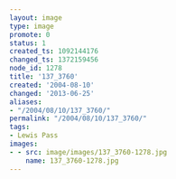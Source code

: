 ```yaml
---
layout: image
type: image
promote: 0
status: 1
created_ts: 1092144176
changed_ts: 1372159456
node_id: 1278
title: '137_3760'
created: '2004-08-10'
changed: '2013-06-25'
aliases:
- "/2004/08/10/137_3760/"
permalink: "/2004/08/10/137_3760/"
tags:
- Lewis Pass
images:
- - src: image/images/137_3760-1278.jpg
    name: 137_3760-1278.jpg
---
```


